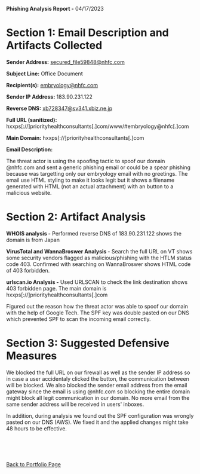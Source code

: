 <b>Phishing Analysis Report -</b> 04/17/2023


Section 1: Email Description and Artifacts Collected
=======================================
<b>Sender Address:</b>
secured_file59848@nhfc.com

<b>Subject Line:</b>
Office Document

<b>Recipient(s):</b>
embryology@nhfc.com

<b>Sender IP Address:</b>
183.90.231.122

<b>Reverse DNS:</b>
xb728347@sv341.xbiz.ne.jp

<b>Full URL (sanitized):</b>
hxxps[://]priorityhealthconsultants[.]com/www/#embryology@nhfc[.]com

<b>Main Domain:</b>
hxxps[://]priorityhealthconsultants[.]com

<b>Email Description:</b>

The threat actor is using the spoofing tactic to spoof our domain @nhfc.com and sent a generic phishing email or could be a spear phishing because was targetting only our embryology email with no greetings. The email use HTML styling to make it looks legit but it shows a filename generated with HTML (not an actual attachment) with an button to a malicious website.



Section 2: Artifact Analysis
=======================================

<b>WHOIS analysis -</b> Performed reverse DNS of 183.90.231.122 shows the domain is from Japan

<b>VirusTotal and WannaBroswer Analysis -</b> Search the full URL on VT shows some security vendors flagged as malicious/phishing with the HTLM status code 403. Confirmed with searching on WannaBroswer shows HTML code of 403 forbidden.

<b>urlscan.io Analysis -</b> Used URLSCAN to check the link destination shows 403 forbidden page. The main domain is hxxps[://]priorityhealthconsultants[.]com

Figured out the reason how the threat actor was able to spoof our domain with the help of Google Tech. The SPF key was double pasted on our DNS which prevented SPF to scan the incoming email correctly.



Section 3: Suggested Defensive Measures
=======================================

We blocked the full URL on our firewall as well as the sender IP address so in case a user accidentaly clicked the button, the communication between will be blocked. We also blocked the sender email address from the email gateway since the email is using @nhfc.com so blocking the entire domain might block all legit communication in our domain. No more email from the same sender address will be received in users' inboxes.

In addition, during analysis we found out the SPF configuration was wrongly pasted on our DNS (AWS). We fixed it and the applied changes might take 48 hours to be effective.


<br />
<br />
<br />


<a href="https://github.com/georgecyberli" class="button icon back">Back to Portfolio Page</a>
